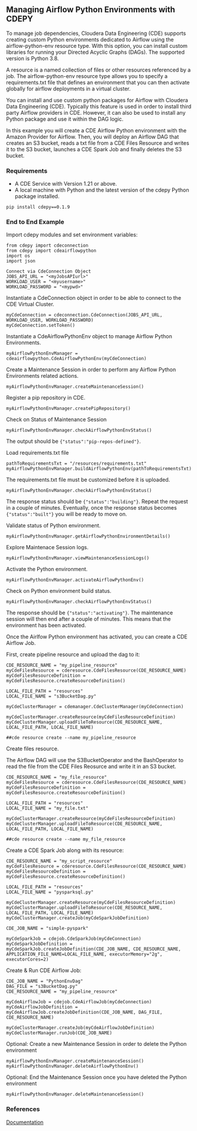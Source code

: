 ## Managing Airflow Python Environments with CDEPY

To manage job dependencies, Cloudera Data Engineering (CDE) supports creating custom Python environments dedicated to Airflow using the airflow-python-env resource type. With this option, you can install custom libraries for running your Directed Acyclic Graphs (DAGs). The supported version is Python 3.8.

A resource is a named collection of files or other resources referenced by a job. The airflow-python-env resource type allows you to specify a requirements.txt file that defines an environment that you can then activate globally for airflow deployments in a virtual cluster.

You can install and use custom python packages for Airflow with Cloudera Data Engineering (CDE). Typically this feature is used in order to install third party Airflow providers in CDE. However, it can also be used to install any Python package and use it within the DAG logic.

In this example you will create a CDE Airflow Python environment with the Amazon Provider for Airflow. Then, you will deploy an Airflow DAG that creates an S3 bucket, reads a txt file from a CDE Files Resource and writes it to the S3 bucket, launches a CDE Spark Job and finally deletes the S3 bucket.

### Requirements

* A CDE Service with Version 1.21 or above.
* A local machine with Python and the latest version of the cdepy Python package installed.

```
pip install cdepy==0.1.9
```

### End to End Example

Import cdepy modules and set environment variables:

```
from cdepy import cdeconnection
from cdepy import cdeairflowpython
import os
import json

Connect via CdeConnection Object
JOBS_API_URL = "<myJobsAPIurl>"
WORKLOAD_USER = "<myusername>"
WORKLOAD_PASSWORD = "<mypwd>"
```

Instantiate a CdeConnection object in order to be able to connect to the CDE Virtual Cluster.

```
myCdeConnection = cdeconnection.CdeConnection(JOBS_API_URL, WORKLOAD_USER, WORKLOAD_PASSWORD)
myCdeConnection.setToken()
```

Instantiate a CdeAirflowPythonEnv object to manage Airflow Python Environments.

```
myAirflowPythonEnvManager = cdeairflowpython.CdeAirflowPythonEnv(myCdeConnection)
```

Create a Maintenance Session in order to perform any Airflow Python Environments related actions.

```
myAirflowPythonEnvManager.createMaintenanceSession()
```

Register a pip repository in CDE.

```
myAirflowPythonEnvManager.createPipRepository()
```

Check on Status of Maintenance Session

```
myAirflowPythonEnvManager.checkAirflowPythonEnvStatus()
```

The output should be ```{"status":"pip-repos-defined"}```.

Load requirements.txt file

```
pathToRequirementsTxt = "/resources/requirements.txt"
myAirflowPythonEnvManager.buildAirflowPythonEnv(pathToRequirementsTxt)
```

The requirements.txt file must be customized before it is uploaded.

```
myAirflowPythonEnvManager.checkAirflowPythonEnvStatus()
```

The response status should be ```{"status":"building"}```. Repeat the request in a couple of minutes. Eventually, once the response status becomes ```{"status":"built"}``` you will be ready to move on.

Validate status of Python environment.

```
myAirflowPythonEnvManager.getAirflowPythonEnvironmentDetails()
```

Explore Maintenace Session logs.

```
myAirflowPythonEnvManager.viewMaintenanceSessionLogs()
```

Activate the Python environment.

```
myAirflowPythonEnvManager.activateAirflowPythonEnv()
```

Check on Python environment build status.

```
myAirflowPythonEnvManager.checkAirflowPythonEnvStatus()
```

The response should be ```{"status":"activating"}```. The maintenance session will then end after a couple of minutes. This means that the environment has been activated.

Once the Airlfow Python environment has activated, you can create a CDE Airflow Job.

First, create pipeline resource and upload the dag to it:

```
CDE_RESOURCE_NAME = "my_pipeline_resource"
myCdeFilesResource = cderesource.CdeFilesResource(CDE_RESOURCE_NAME)
myCdeFilesResourceDefinition = myCdeFilesResource.createResourceDefinition()

LOCAL_FILE_PATH = "resources"
LOCAL_FILE_NAME = "s3BucketDag.py"

myCdeClusterManager = cdemanager.CdeClusterManager(myCdeConnection)

myCdeClusterManager.createResource(myCdeFilesResourceDefinition)
myCdeClusterManager.uploadFileToResource(CDE_RESOURCE_NAME, LOCAL_FILE_PATH, LOCAL_FILE_NAME)

##cde resource create --name my_pipeline_resource   
```

Create files resource.

The Airflow DAG will use the S3BucketOperator and the BashOperator to read the file from the CDE Files Reosurce and write it in an S3 bucket.

```
CDE_RESOURCE_NAME = "my_file_resource"
myCdeFilesResource = cderesource.CdeFilesResource(CDE_RESOURCE_NAME)
myCdeFilesResourceDefinition = myCdeFilesResource.createResourceDefinition()

LOCAL_FILE_PATH = "resources"
LOCAL_FILE_NAME = "my_file.txt"

myCdeClusterManager.createResource(myCdeFilesResourceDefinition)
myCdeClusterManager.uploadFileToResource(CDE_RESOURCE_NAME, LOCAL_FILE_PATH, LOCAL_FILE_NAME)

##cde resource create --name my_file_resource
```

Create a CDE Spark Job along with its resource:

```
CDE_RESOURCE_NAME = "my_script_resource"
myCdeFilesResource = cderesource.CdeFilesResource(CDE_RESOURCE_NAME)
myCdeFilesResourceDefinition = myCdeFilesResource.createResourceDefinition()

LOCAL_FILE_PATH = "resources"
LOCAL_FILE_NAME = "pysparksql.py"

myCdeClusterManager.createResource(myCdeFilesResourceDefinition)
myCdeClusterManager.uploadFileToResource(CDE_RESOURCE_NAME, LOCAL_FILE_PATH, LOCAL_FILE_NAME)
myCdeClusterManager.createJob(myCdeSparkJobDefinition)

CDE_JOB_NAME = "simple-pyspark"

myCdeSparkJob = cdejob.CdeSparkJob(myCdeConnection)
myCdeSparkJobDefinition = myCdeSparkJob.createJobDefinition(CDE_JOB_NAME, CDE_RESOURCE_NAME, APPLICATION_FILE_NAME=LOCAL_FILE_NAME, executorMemory="2g", executorCores=2)
```

Create & Run CDE Airflow Job:

```
CDE_JOB_NAME = "PythonEnvDag"
DAG_FILE = "s3BucketDag.py"
CDE_RESOURCE_NAME = "my_pipeline_resource"

myCdeAirflowJob = cdejob.CdeAirflowJob(myCdeConnection)
myCdeAirflowJobDefinition = myCdeAirflowJob.createJobDefinition(CDE_JOB_NAME, DAG_FILE, CDE_RESOURCE_NAME)

myCdeClusterManager.createJob(myCdeAirflowJobDefinition)
myCdeClusterManager.runJob(CDE_JOB_NAME)
```

Optional: Create a new Maintenance Session in order to delete the Python environment

```
myAirflowPythonEnvManager.createMaintenanceSession()
myAirflowPythonEnvManager.deleteAirflowPythonEnv()
```

Optional: End the Maintenance Session once you have deleted the Python environment

```
myAirflowPythonEnvManager.deleteMaintenanceSession()
```

### References

[Documentation](https://docs.cloudera.com/data-engineering/1.5.3/orchestrate-workflows/topics/cde-custom-python-airflow.html)
